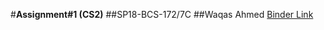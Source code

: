 #**Assignment#1 (CS2)**
##SP18-BCS-172/7C
##Waqas Ahmed
[Binder Link](https://mybinder.org/v2/gh/WaqasE/Assignment-1-CS2-/38ff4b9fbd8cbf793535448121c3686ba20ad3a8)
